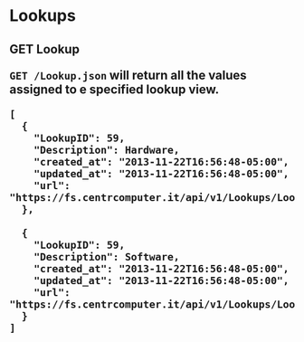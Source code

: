 Lookups
===============


<h2>GET Lookup

`GET /Lookup.json` will return all the values assigned to e specified lookup view.

```
[
  {
    "LookupID": 59,
    "Description": Hardware,
    "created_at": "2013-11-22T16:56:48-05:00",
    "updated_at": "2013-11-22T16:56:48-05:00",
    "url": "https://fs.centrcomputer.it/api/v1/Lookups/Lookup.json"
  },

  {
    "LookupID": 59,
    "Description": Software,
    "created_at": "2013-11-22T16:56:48-05:00",
    "updated_at": "2013-11-22T16:56:48-05:00",
    "url": "https://fs.centrcomputer.it/api/v1/Lookups/Lookup.json"
  }
]
```
